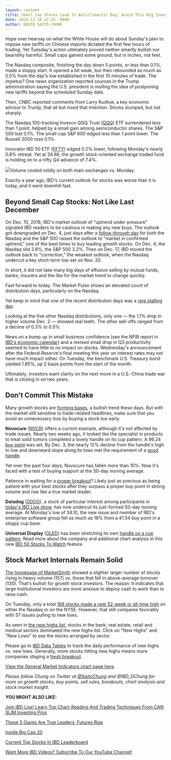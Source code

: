 ```yaml
---
layout: content
title: Small Cap Stocks Lead In Anticlimactic Day; Avoid This Big Investing Mistake Now
date: 2019-12-10 22:25 -0800
author: DAVID SAITO-CHUNG
---
```






Hype over hearsay on what the White House will do about Sunday's plan to impose new tariffs on Chinese imports dictated the first few hours of trading. Yet Tuesday's action ultimately proved neither smartly bullish nor bearishly harmful. Small caps gained some ground, but in inches, not feet.




The Nasdaq composite, finishing the day down 5 points, or less than 0.1%, made a sloppy start. It opened a bit weak, but then rebounded as much as 0.5% from the day's low established in the first 10 minutes of trade. The impetus? One news organization reported sources in the Trump administration saying the U.S. president is mulling the idea of postponing new tariffs beyond the scheduled Sunday date.


Then, CNBC reported comments from Larry Kudlow, a key economic advisor to Trump, that all but nixed that intention. Stocks slumped, but not sharply.


The Nasdaq 100-tracking Invesco QQQ Trust ([QQQ](https://research.investors.com/quote.aspx?symbol=QQQ)) ETF surrendered less than 1 point, helped by a small gain among semiconductor shares. The S&P 500 lost 0.1%. The small-cap S&P 600 edged less than 1 point lower. The Russell 2000 rose 0.1%.


Innovator IBD 50 ETF ([FFTY](https://research.investors.com/quote.aspx?symbol=FFTY)) edged 0.2% lower, following Monday's nearly 0.8% retreat. Yet at 34.66, the growth stock-oriented exchange traded fund is holding on to a nifty Q4 advance of 7.4%.


![](https://www.investors.com/wp-content/uploads/2019/12/MP12101919-249x300.jpg)Volume cooled mildly on both main exchanges vs. Monday.


Exactly a year ago, IBD's current outlook for stocks was worse than it is today, and it went downhill fast.


Beyond Small Cap Stocks: Not Like Last December
-----------------------------------------------


On Dec. 10, 2018, IBD's market outlook of "uptrend under pressure" signaled IBD readers to be cautious in making any new buys. The outlook got downgraded on Dec. 4, just days after a [follow-through day](https://www.investors.com/how-to-invest/investors-corner/what-is-a-follow-through-day/) for both the Nasdaq and the S&P 500 raised the outlook to "market in confirmed uptrend," one of the best times to buy leading growth stocks. On Dec. 4, the Nasdaq slid 3.8%, the S&P 500 3.2%. Then on Dec. 17, IBD moved the outlook back to "correction," the weakest outlook, when the Nasdaq undercut a key short-term low set on Nov. 20.


In short, it did not take many big days of effusive selling by mutual funds, banks, insurers and the like for the market trend to change quickly.


Fast forward to today. The Market Pulse shows an elevated count of distribution days, particularly on the Nasdaq.


Yet keep in mind that one of the recent distribution days was a [rare stalling day](https://www.investors.com/how-to-invest/investors-corner/how-a-stalling-day-provides-a-sign-of-distribution-on-up-day/).


Looking at the five other Nasdaq distributions, only one — the 1.1% drop in higher volume Dec. 2 — showed real teeth. The other sell-offs ranged from a decline of 0.3% to 0.5%.


News on a bump up in small business confidence (see the NFIB report in [IBD's economic calendar](https://research.investors.com/economic-calendar/)) and a revised small drop in Q3 productivity seemed to have little to no impact on stocks. Wednesday's announcement after the Federal Reserve's final meeting this year on interest rates may not have much impact either. On Tuesday, the benchmark U.S. Treasury bond yielded 1.85%, up 2 basis points from the start of the month.


Ultimately, investors want clarity on the next move in a U.S.-China trade war that is closing in on two years.


Don't Commit This Mistake
-------------------------


Many growth stocks are [forming bases](https://www.investors.com/how-to-invest/investors-corner/investor-basics-why-learning-base-patterns-gets-the-ball-rolling/), a bullish trend these days. But with the market still sensitive to trade-related headlines, make sure that you avoid an unnecessary loss by buying a stock too early.



**Novocure** ([NVCR](https://research.investors.com/quote.aspx?symbol=NVCR)) offers a current example, although it's not affected by trade issues. Nearly two weeks ago, it looked like the specialist in products to treat solid tumors completed a lovely handle on its cup pattern. A 96.24 [buy point](https://www.investors.com/how-to-invest/investors-corner/chart-reading-basics-how-a-buy-point-marks-a-time-of-opportunity/) was set. By Dec. 3, the nearly 12% decline from the handle's high to low and downward slope along its lows met the requirement of a [good handle](https://www.investors.com/how-to-invest/investors-corner/the-basics-spot-traits-of-proper-handles-on-cup-patterns/).


Yet over the past four days, Novocure has fallen more than 10%. Now it's faced with a test of buying support at the 50-day moving average.


Patience in waiting for a [proper breakout](https://www.investors.com/how-to-invest/investors-corner/what-is-stock-breakout/)? Likely just as precious as being patient with your best stocks after they surpass a proper buy point in strong volume and rise like a true market leader.



**Datadog** ([DDOG](https://research.investors.com/quote.aspx?symbol=DDOG)), a stock of particular interest among participants in [today's IBD Live show](https://shop.investors.com/offer/splashresponsive.aspx?id=IBD-Live), has now undercut its just-formed 50-day moving average. At Monday's low of 34.10, the new issue and member of IBD's enterprise software group fell as much as 18% from a 41.54 buy point in a sloppy cup base.


**Universal Display** ([OLED](https://research.investors.com/quote.aspx?symbol=OLED)) has been stretching its own [handle on a cup pattern](https://www.investors.com/how-to-invest/investors-corner/the-basics-how-to-analyze-a-stocks-cup-with-handle/). Read more about the company and additional chart analysis in this new [IBD 50 Stocks To Watch](https://www.investors.com/research/ibd-50-growth-stocks-to-watch/) feature.


Stock Market Internals Remain Solid
-----------------------------------


[The homepage of MarketSmith](https://marketsmith.investors.com/?src=A012BF) showed a slighter larger number of stocks rising in heavy volume (157) vs. those that fell in above-average turnover (130). That's bullish for growth stock investors. The reason: It indicates that large institutional investors are more anxious to deploy cash to work than to raise cash.


On Tuesday, only a total [168 stocks made a new 52-week or all-time high](https://www.investors.com/data-tables/new-high-list-dec-10-2019/) on either the Nasdaq or on the NYSE. However, that still compares favorably with 57 issues pulling to new lows.


As seen in [the new highs list](https://www.investors.com/data-tables/new-high-list-dec-10-2019/), stocks in the bank, real estate, retail and medical sectors dominated the new highs list. Click on "New Highs" and "New Lows" to see the stocks arranged by sector.


Please go to [IBD Data Tables](https://www.investors.com/ibd-data-tables/) to track the daily performance of new highs vs. new lows. Generally, more stocks hitting new highs means more companies staging a [fresh breakout](https://www.investors.com/how-to-invest/investors-corner/what-is-stock-breakout/).


[View the General Market Indicators chart page here](https://www.investors.com/wp-content/uploads/2019/12/IBD1012152514GMI2.pdf).


*Please follow Chung on Twitter at [@SaitoChung](https://twitter.com/SaitoChung) and @IBD\_DChung for more on growth stocks, buy points, sell rules, breakouts, chart analysis and stock market insight.*


**YOU MIGHT ALSO LIKE:**


[Join IBD Live! Learn Top Chart-Reading And Trading Techniques From CAN SLIM Investing Pros](https://shop.investors.com/offer/splashresponsive.aspx?id=IBD-Live)


[These 5 Giants Are True Leaders; Futures Rise](https://www.investors.com/market-trend/stock-market-today/dow-jones-futures-stock-market-rally-seeks-direction-apple-amd-google-lead/)


[Inside Big Cap 20](https://research.investors.com/stock-lists/big-cap-20/)


[Current Top Stocks In IBD Leaderboard](https://www.investors.com/product/leaderboard/?artProdLink=Leaderboard)


[Want More IBD Videos? Subscribe To Our YouTube Channel!](https://www.youtube.com/investorsbusinessdaily)




